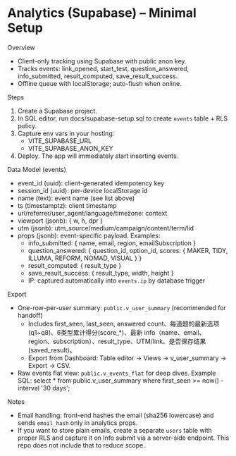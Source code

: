 Analytics (Supabase) – Minimal Setup
====================================

Overview
- Client-only tracking using Supabase with public anon key.
- Tracks events: link_opened, start_test, question_answered, info_submitted, result_computed, save_result_success.
- Offline queue with localStorage; auto-flush when online.

Steps
1) Create a Supabase project.
2) In SQL editor, run docs/supabase-setup.sql to create `events` table + RLS policy.
3) Capture env vars in your hosting:
   - VITE_SUPABASE_URL
   - VITE_SUPABASE_ANON_KEY
4) Deploy. The app will immediately start inserting events.

Data Model (events)
- event_id (uuid): client-generated idempotency key
- session_id (uuid): per-device localStorage id
- name (text): event name (see list above)
- ts (timestamptz): client timestamp
- url/referrer/user_agent/language/timezone: context
- viewport (jsonb): { w, h, dpr }
- utm (jsonb): utm_source/medium/campaign/content/term/lid
- props (jsonb): event-specific payload. Examples:
  - info_submitted: { name, email, region, emailSubscription }
  - question_answered: { question_id, option_id, scores: { MAKER, TIDY, ILLUMA, REFORM, NOMAD, VISUAL } }
  - result_computed: { result_type }
  - save_result_success: { result_type, width, height }
  - IP: captured automatically into `events.ip` by database trigger

Export
- One-row-per-user summary: `public.v_user_summary` (recommended for handoff)
  - Includes first_seen, last_seen, answered count、每道题的最新选项(q1~q8)、6类型累计得分(score_*)、最新 info（name、email、region、subscription）、result_type、UTM/link、是否保存结果(saved_result)。
  - Export from Dashboard: Table editor → Views → v_user_summary → Export → CSV.
- Raw events flat view: `public.v_events_flat` for deep dives.
  Example SQL:
    select * from public.v_user_summary where first_seen >= now() - interval '30 days';

Notes
- Email handling: front-end hashes the email (sha256 lowercase) and sends `email_hash` only in analytics props.
- If you want to store plain emails, create a separate `users` table with proper RLS and capture it on Info submit via a server-side endpoint. This repo does not include that to reduce scope.
